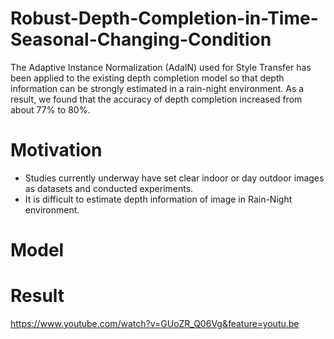 # Robust-Depth-Completion-in-Time-Seasonal-Changing-Condition
  The Adaptive Instance Normalization (AdaIN) used for Style Transfer has been applied to the existing depth completion model so that depth information can be strongly estimated in a rain-night environment. 
  As a result, we found that the accuracy of depth completion increased from about 77% to 80%. 

# Motivation
* Studies currently underway have set clear indoor or day outdoor images as datasets and conducted experiments.
* It is difficult to estimate depth information of image in Rain-Night environment.

# Model

# Result
https://www.youtube.com/watch?v=GUoZR_Q06Vg&feature=youtu.be
